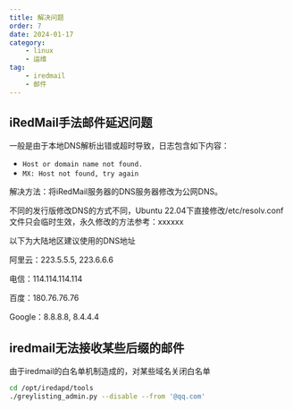 ```yaml
---
title: 解决问题
order: 7
date: 2024-01-17
category:
    - linux
    - 运维
tag:
    - iredmail
    - 邮件
---
```

## iRedMail手法邮件延迟问题

一般是由于本地DNS解析出错或超时导致，日志包含如下内容：

* `Host or domain name not found.`
* `MX: Host not found, try again`

解决方法：将iRedMail服务器的DNS服务器修改为公网DNS。

不同的发行版修改DNS的方式不同，Ubuntu 22.04下直接修改/etc/resolv.conf文件只会临时生效，永久修改的方法参考：xxxxxx

以下为大陆地区建议使用的DNS地址

阿里云：223.5.5.5, 223.6.6.6

电信：114.114.114.114

百度：180.76.76.76

Google：8.8.8.8, 8.4.4.4

## iredmail无法接收某些后缀的邮件

由于iredmail的白名单机制造成的，对某些域名关闭白名单

```bash
cd /opt/iredapd/tools
./greylisting_admin.py --disable --from '@qq.com'

```
